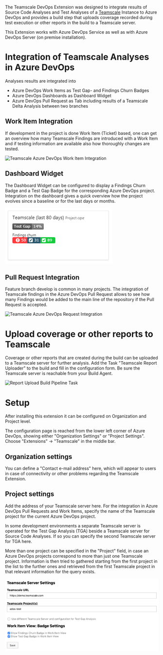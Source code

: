 The Teamscale DevOps Extension was designed to integrate results of Source Code Analyses and Test Analyses of a [Teamscale](https://www.teamscale.com/) Instance to Azure DevOps and provides a build step that uploads coverage recorded during test execution or other reports in the build to a Teamscale server.

This Extension works with Azure DevOps Service as well as with Azure DevOps Server (on premise installation).

# Integration of Teamscale Analyses in Azure DevOps

Analyses results are integrated into
* Azure DevOps Work Items as Test Gap- and Findings Churn Badges
* Azure DevOps Dashboards as Dashboard Widget
* Azure DevOps Pull Request as Tab including results of a Teamscale Delta Analysis between two branches

## Work Item Integration
If development in the project is done Work Item (Ticket) based, one can get an overview how many Teamscale Findings are introduced with a Work Item and if testing information are available also how thoroughly changes are tested.

![Teamscale Azure DevOps Work Item Integration](images/overview/ados-ts-work-item-integration.png)

## Dashboard Widget
The Dashboard Widget can be configured to display a Findings Churn Badge and a Test Gap Badge for the corresponding Azure DevOps project.
Integration on the dashboard gives a quick overview how the project evolves since a baseline or for the last days or months.

![Teamscale Azure DevOps Dashboard Integration](images/overview/dashboard-integration.png)

## Pull Request Integration
Feature branch develop is common in many projects. The integration of Teamscale findings in the Azure DevOps Pull Request allows to see how many Findings would be added to the main line of the repository if the Pull Request is accepted.

![Teamscale Azure DevOps Request Integration](images/overview/findings-in-ados-merge-request.png)

# Upload coverage or other reports to Teamscale
Coverage or other reports that are created during the build can be uploaded to a Teamscale server for further analysis.
Add the Task "Teamscale Report Uploader" to the build and fill in the configuration form. Be sure the Teamscale server is reachable from your Build Agent.

![Report Upload Build Pipeline Task](images/overview/report-upload-build-pipeline-task.png)

# Setup
After installing this extension it can be configured on Organization and Project level.

The configuration page is reached from the lower left corner of Azure DevOps, showing either "Organization Settings" or "Project Settings". Choose "Extensions" -> "Teamscale" in the middle bar.

## Organization settings
You can define a "Contact e-mail address" here, which will appear to users in case of connectivity or other problems regarding the Teamscale Extension.

## Project settings
Add the address of your Teamscale server here. For the integration in Azure DevOps Pull Requests and Work Items, specify the name of the Teamscale project for the current Azure DevOps project.

In some development environments a separate Teamscale server is operated for the Test Gap Analysis (TGA) beside a Teamscale server for Source Code Analyses. If so you can specify the second Teamscale server for TGA here.

More than one project can be specified in the "Project" field, in case an Azure DevOps projects correspond to more than just one Teamscale project. Information is then tried to gathered starting from the first project in the list to the further ones and retrieved from the first Teamscale project in that relevant information for the query exists. 

![Project Settings](images/overview/project-settings.png)